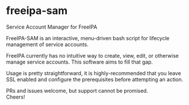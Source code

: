 # freeipa-sam
Service Account Manager for FreeIPA

FreeIPA-SAM is an interactive, menu-driven bash script for lifecycle management of service accounts.  

FreeIPA currently has no intuitive way to create, view, edit, or otherwise manage service accounts. This software aims to fill that gap.  

Usage is pretty straightforward, it is highly-recommended that you leave SSL enabled and configure the prerequisites before attempting an action.  

PRs and issues welcome, but support cannot be promised.  
Cheers!  
